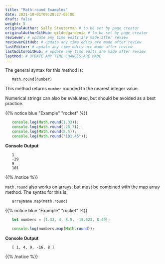 ```yaml
---
title: "Math.round Examples"
date: 2021-10-01T09:28:27-05:00
draft: false
weight: 5
originalAuthor: Sally Steuterman # to be set by page creator
originalAuthorGitHub: gildedgardenia # to be set by page creator
reviewer: # update any time edits are made after review
reviewerGitHub: # update any time edits are made after review
lastEditor: # update any time edits are made after review
lastEditorGitHub: # update any time edits are made after review
lastMod: # UPDATE ANY TIME CHANGES ARE MADE
---
```


The general syntax for this method is:

```console
   Math.round(number)
```

This method returns `number` rounded to the nearest integer value.

Numerical strings can also be evaluated, but should be avoided as a best
practice.

{{% notice blue "Example" "rocket" %}}

   ```js {linenos=true}
      console.log(Math.round(1.33));
      console.log(Math.round(-28.7));
      console.log(Math.round(8.5));
      console.log(Math.round("101.45"));
   ```

   **Console Output**

   ```console
      1
      -29
      9
      101
   ```

{{% /notice %}}

`Math.round` also works on arrays, but must be combined with the
map array method. The syntax for this is:

```console
   arrayName.map(Math.round)
```

{{% notice blue "Example" "rocket" %}}

   ```js {linenos=true}
      let numbers = [1.33, 4, 8.5, -15.523, 8.49];

      console.log(numbers.map(Math.round));
   ```

   **Console Output**

   ```console
      [ 1, 4, 9, -16, 8 ]
   ```

{{% /notice %}}
